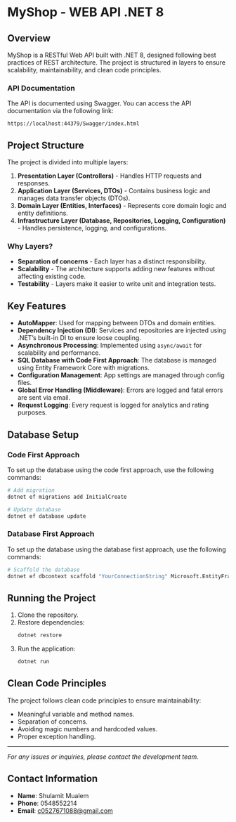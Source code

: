 # MyShop - WEB API .NET 8

## Overview
MyShop is a RESTful Web API built with .NET 8, designed following best practices of REST architecture. The project is structured in layers to ensure scalability, maintainability, and clean code principles.

### API Documentation
The API is documented using Swagger. You can access the API documentation via the following link:
```
https://localhost:44379/Swagger/index.html
```

## Project Structure
The project is divided into multiple layers:

1. **Presentation Layer (Controllers)** - Handles HTTP requests and responses.
2. **Application Layer (Services, DTOs)** - Contains business logic and manages data transfer objects (DTOs).
3. **Domain Layer (Entities, Interfaces)** - Represents core domain logic and entity definitions.
4. **Infrastructure Layer (Database, Repositories, Logging, Configuration)** - Handles persistence, logging, and configurations.

### Why Layers?
- **Separation of concerns** - Each layer has a distinct responsibility.
- **Scalability** - The architecture supports adding new features without affecting existing code.
- **Testability** - Layers make it easier to write unit and integration tests.

## Key Features

- **AutoMapper**: Used for mapping between DTOs and domain entities.
- **Dependency Injection (DI)**: Services and repositories are injected using .NET’s built-in DI to ensure loose coupling.
- **Asynchronous Processing**: Implemented using `async/await` for scalability and performance.
- **SQL Database with Code First Approach**: The database is managed using Entity Framework Core with migrations.
- **Configuration Management**: App settings are managed through config files.
- **Global Error Handling (Middleware)**: Errors are logged and fatal errors are sent via email.
- **Request Logging**: Every request is logged for analytics and rating purposes.

## Database Setup

### Code First Approach
To set up the database using the code first approach, use the following commands:
```sh
# Add migration
dotnet ef migrations add InitialCreate

# Update database
dotnet ef database update
```

### Database First Approach
To set up the database using the database first approach, use the following commands:
```sh
# Scaffold the database
dotnet ef dbcontext scaffold "YourConnectionString" Microsoft.EntityFrameworkCore.SqlServer -o Models
```

## Running the Project
1. Clone the repository.
2. Restore dependencies:
   ```sh
   dotnet restore
   ```
3. Run the application:
   ```sh
   dotnet run
   ```

## Clean Code Principles
The project follows clean code principles to ensure maintainability:
- Meaningful variable and method names.
- Separation of concerns.
- Avoiding magic numbers and hardcoded values.
- Proper exception handling.

---

*For any issues or inquiries, please contact the development team.*

## Contact Information
- **Name**: Shulamit Mualem
- **Phone**: 0548552214
- **Email**: c0527671088@gmail.com
